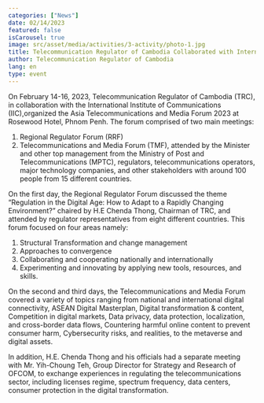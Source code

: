```yaml
---
categories: ["News"]
date: 02/14/2023
featured: false
isCarousel: true
image: src/asset/media/activities/3-activity/photo-1.jpg
title: Telecommunication Regulator of Cambodia Collaborated with International Institute of Communications to Host Asia Telecommunications & Media Forum 2023
author: Telecommunication Regulator of Cambodia
lang: en
type: event
---
```


On February 14-16, 2023, Telecommunication Regulator of Cambodia
(TRC), in collaboration with the International Institute of Communications (IIC),organized the Asia Telecommunications and Media Forum 2023 at Rosewood Hotel, Phnom Penh. The forum comprised of two main meetings:

1. Regional Regulator Forum (RRF)
2. Telecommunications and Media Forum (TMF), attended by the Minister and
   other top management from the Ministry of Post and Telecommunications
   (MPTC), regulators, telecommunications operators, major technology
   companies, and other stakeholders with around 100 people from 15 different
   countries.

On the first day, the Regional Regulator Forum discussed the theme
“Regulation in the Digital Age: How to Adapt to a Rapidly Changing
Environment?” chaired by H.E Chenda Thong, Chairman of TRC, and
attended by regulator representatives from eight different countries. This
forum focused on four areas namely:

1. Structural Transformation and change management
2. Approaches to convergence
3. Collaborating and cooperating nationally and internationally
4. Experimenting and innovating by applying new tools, resources, and skills.

On the second and third days, the Telecommunications and Media Forum
covered a variety of topics ranging from national and international digital
connectivity, ASEAN Digital Masterplan, Digital transformation & content,
Competition in digital markets, Data privacy, data protection, localization, and cross-border data flows, Countering harmful online content to prevent consumer harm, Cybersecurity risks, and realities, to the metaverse and digital assets.

In addition, H.E. Chenda Thong and his officials had a separate meeting with Mr. Yih-Choung Teh, Group Director for Strategy and Research of OFCOM, to exchange experiences in regulating the telecommunications sector, including licenses regime, spectrum frequency, data centers, consumer protection in the digital transformation.
